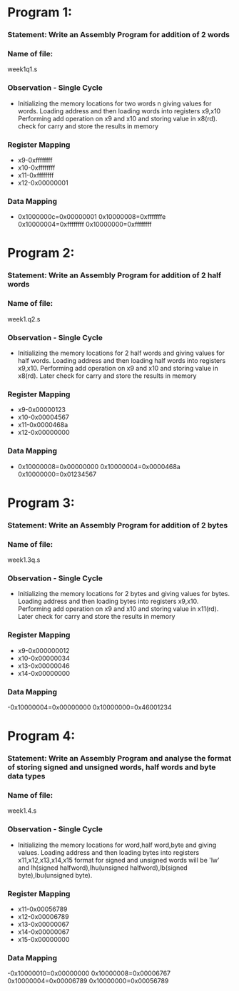 # Program 1: 
### Statement: Write an Assembly Program for addition of 2 words

### Name of file: 
week1q1.s

### Observation - Single Cycle
- Initializing the memory locations for two words n giving values for words.
  Loading address and then loading words into registers x9,x10
  Performing add operation on x9 and x10 and storing value in x8(rd).
  check for carry and store the results in memory
   
### Register Mapping
- x9-0xffffffff
- x10-0xffffffff
- x11-0xffffffff
- x12-0x00000001


### Data Mapping
- 0x1000000c=0x00000001
  0x10000008=0xfffffffe
  0x10000004=0xffffffff
  0x10000000=0xffffffff


# Program 2: 
### Statement: Write an Assembly Program for addition of 2 half words

### Name of file: 
week1.q2.s

### Observation - Single Cycle
- Initializing the memory locations for 2 half words and giving values for half words.
  Loading address and then loading half words into registers x9,x10.
  Performing add operation on x9 and x10 and storing value in x8(rd).
  Later check for carry and store the results in memory
   
### Register Mapping
- x9-0x00000123
- x10-0x00004567
- x11-0x0000468a
- x12-0x00000000


### Data Mapping
-   0x10000008=0x00000000
0x10000004=0x0000468a
0x10000000=0x01234567


# Program 3: 
### Statement: Write an Assembly Program for addition of 2 bytes

### Name of file: 
week1.3q.s

### Observation - Single Cycle
- Initializing the memory locations for 2 bytes and giving values for bytes.
  Loading address and then loading bytes into registers x9,x10.
  Performing add operation on x9 and x10 and storing value in x11(rd).
  Later check for carry and store the results in memory
   
### Register Mapping
- x9-0x000000012
- x10-0x00000034
- x13-0x00000046
- x14-0x00000000


### Data Mapping
-0x10000004=0x00000000
0x10000000=0x46001234

# Program 4: 
### Statement: Write an Assembly Program and analyse the format of storing signed and unsigned words, half words and byte data types

### Name of file: 
week1.4.s

### Observation - Single Cycle
- Initializing the memory locations for word,half word,byte and giving values.
  Loading address and then loading bytes into registers x11,x12,x13,x14,x15
  format for signed and unsigned words will be 'lw' and lh(signed halfword),lhu(unsigned halfword),lb(signed byte),lbu(unsigned byte).
 
### Register Mapping
- x11-0x00056789
- x12-0x00006789
- x13-0x00000067
- x14-0x00000067
- x15-0x00000000


### Data Mapping
-0x10000010=0x00000000
0x10000008=0x00006767
0x10000004=0x00006789
0x10000000=0x00056789


